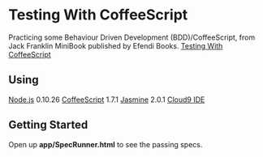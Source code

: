 # Testing With CoffeeScript

Practicing some Behaviour Driven Development (BDD)/CoffeeScript, from Jack Franklin MiniBook published by Efendi Books.
[Testing With CoffeeScript](https://efendibooks.com/minibooks/testing-with-coffeescript)

## Using

[Node.js](http://nodejs.org/) 0.10.26
[CoffeeScript](http://coffeescript.org/) 1.7.1
[Jasmine](http://jasmine.github.io/) 2.0.1
[Cloud9 IDE](https://c9.io/)

## Getting Started

Open up **app/SpecRunner.html** to see the passing specs.
